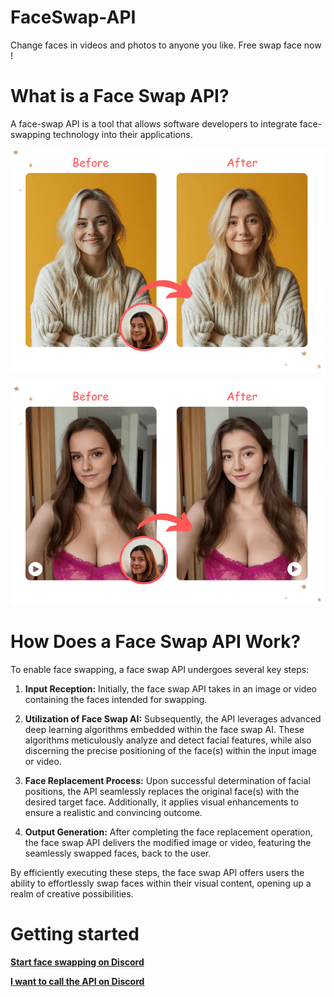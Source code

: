 # FaceSwap-API

Change faces in videos and photos to anyone you like. Free swap face now !

# What is a Face Swap API?

A face-swap API is a tool that allows software developers to integrate face-swapping technology into their applications.

![face swap example](/assets/swap-face-example-1.webp)

![face swap example](/assets/swap-face-example-2.webp)

# How Does a Face Swap API Work?

To enable face swapping, a face swap API undergoes several key steps:

1. **Input Reception:** Initially, the face swap API takes in an image or video containing the faces intended for swapping.

2. **Utilization of Face Swap AI:** Subsequently, the API leverages advanced deep learning algorithms embedded within the face swap AI. These algorithms meticulously analyze and detect facial features, while also discerning the precise positioning of the face(s) within the input image or video.

3. **Face Replacement Process:** Upon successful determination of facial positions, the API seamlessly replaces the original face(s) with the desired target face. Additionally, it applies visual enhancements to ensure a realistic and convincing outcome.

4. **Output Generation:** After completing the face replacement operation, the face swap API delivers the modified image or video, featuring the seamlessly swapped faces, back to the user.

By efficiently executing these steps, the face swap API offers users the ability to effortlessly swap faces within their visual content, opening up a realm of creative possibilities.

# Getting started

[**Start face swapping on Discord**](https://discord.com/invite/gDpcuWDt)

[**I want to call the API on Discord**](https://discord.com/invite/gDpcuWDt)
